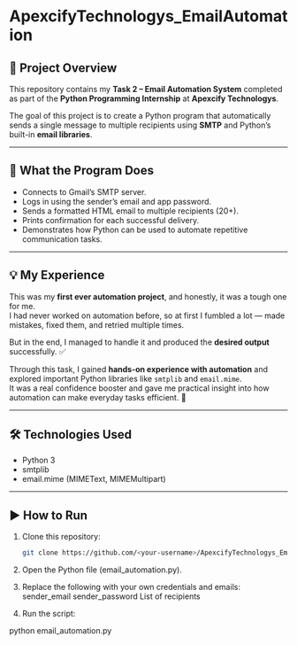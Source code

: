 # ApexcifyTechnologys_EmailAutomation

## 📌 Project Overview
This repository contains my **Task 2 – Email Automation System** completed as part of the **Python Programming Internship** at **Apexcify Technologys**.  

The goal of this project is to create a Python program that automatically sends a single message to multiple recipients using **SMTP** and Python’s built-in **email libraries**.

---

## 🎯 What the Program Does
- Connects to Gmail’s SMTP server.  
- Logs in using the sender’s email and app password.  
- Sends a formatted HTML email to multiple recipients (20+).  
- Prints confirmation for each successful delivery.  
- Demonstrates how Python can be used to automate repetitive communication tasks.  

---

## 💡 My Experience
This was my **first ever automation project**, and honestly, it was a tough one for me.  
I had never worked on automation before, so at first I fumbled a lot — made mistakes, fixed them, and retried multiple times.  

But in the end, I managed to handle it and produced the **desired output** successfully. ✅  

Through this task, I gained **hands-on experience with automation** and explored important Python libraries like `smtplib` and `email.mime`.  
It was a real confidence booster and gave me practical insight into how automation can make everyday tasks efficient. 🚀  

---

## 🛠️ Technologies Used
- Python 3  
- smtplib  
- email.mime (MIMEText, MIMEMultipart)  

---

## ▶️ How to Run
1. Clone this repository:
   ```bash
   git clone https://github.com/<your-username>/ApexcifyTechnologys_EmailAutomation.git
2. Open the Python file (email_automation.py).

3. Replace the following with your own credentials and emails:
   sender_email
   sender_password
   List of recipients

4. Run the script:

python email_automation.py
